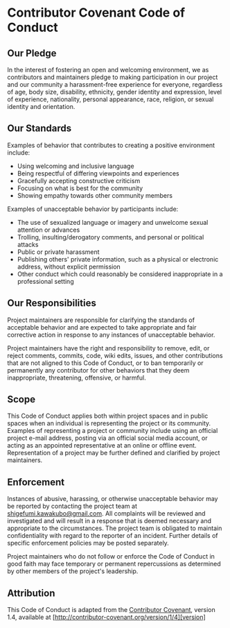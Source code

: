 # Contributor Covenant Code of Conduct

## Our Pledge

In the interest of fostering an open and welcoming environment, we as
contributors and maintainers pledge to making participation in our project and
our community a harassment-free experience for everyone, regardless of age, body
size, disability, ethnicity, gender identity and expression, level of experience,
nationality, personal appearance, race, religion, or sexual identity and
orientation.

## Our Standards

Examples of behavior that contributes to creating a positive environment
include:

* Using welcoming and inclusive language
* Being respectful of differing viewpoints and experiences
* Gracefully accepting constructive criticism
* Focusing on what is best for the community
* Showing empathy towards other community members

Examples of unacceptable behavior by participants include:

* The use of sexualized language or imagery and unwelcome sexual attention or
advances
* Trolling, insulting/derogatory comments, and personal or political attacks
* Public or private harassment
* Publishing others' private information, such as a physical or electronic
  address, without explicit permission
* Other conduct which could reasonably be considered inappropriate in a
  professional setting

## Our Responsibilities

Project maintainers are responsible for clarifying the standards of acceptable
behavior and are expected to take appropriate and fair corrective action in
response to any instances of unacceptable behavior.

Project maintainers have the right and responsibility to remove, edit, or
reject comments, commits, code, wiki edits, issues, and other contributions
that are not aligned to this Code of Conduct, or to ban temporarily or
permanently any contributor for other behaviors that they deem inappropriate,
threatening, offensive, or harmful.

## Scope

This Code of Conduct applies both within project spaces and in public spaces
when an individual is representing the project or its community. Examples of
representing a project or community include using an official project e-mail
address, posting via an official social media account, or acting as an appointed
representative at an online or offline event. Representation of a project may be
further defined and clarified by project maintainers.

## Enforcement

Instances of abusive, harassing, or otherwise unacceptable behavior may be
reported by contacting the project team at shigefumi.kawakubo@gmail.com. All
complaints will be reviewed and investigated and will result in a response that
is deemed necessary and appropriate to the circumstances. The project team is
obligated to maintain confidentiality with regard to the reporter of an incident.
Further details of specific enforcement policies may be posted separately.

Project maintainers who do not follow or enforce the Code of Conduct in good
faith may face temporary or permanent repercussions as determined by other
members of the project's leadership.

## Attribution

This Code of Conduct is adapted from the [Contributor Covenant][homepage], version 1.4,
available at [http://contributor-covenant.org/version/1/4][version]

[homepage]: http://contributor-covenant.org
[version]: http://contributor-covenant.org/version/1/4/

